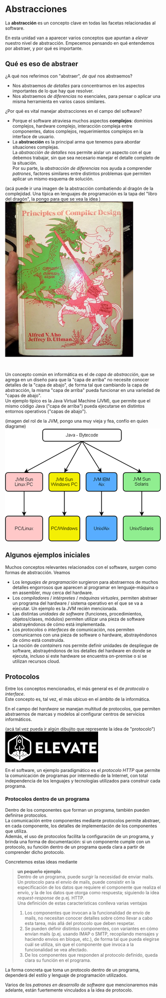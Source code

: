 # Abstracciones

La **abstracción** es un concepto clave en todas las facetas relacionadas al software.

En esta unidad van a aparecer varios conceptos que apuntan a _elevar_ nuestro nivel de abstracción. Empecemos pensando en qué entendemos por abstraer, y por qué es importante.


## Qué es eso de abstraer
¿A qué nos referimos con "abstraer", _de qué_ nos abstraemos? 
- Nos abstraemos _de detalles_ para concentrarnos en los aspectos importantes de lo que hay que resolver.
- Nos abstraemos _de diferencias_ no esenciales, para pensar o aplicar una misma herramienta en varios casos similares.

¿Por qué es vital manejar abstracciones en el campo del software?
- Porque el software atraviesa muchos aspectos **complejos**: dominios complejos, hardware complejo, interacción compleja entre componentes, datos complejos, requerimientos complejos en la interface de usuario.
- La **abstracción** es la principal arma que tenemos para abordar situaciones complejas.  
La _abstracción de detalles_ nos permite aislar un aspecto con el que debemos trabajar, sin que sea necesario manejar el detalle completo de la situación.  
Por su parte, la _abstracción de diferencias_ nos ayuda a comprender _patrones_, factores similares entre distintos problemas que permiten aplicar un mismo esquema de solución.

(acá puede ir una imagen de la abstracción combatiendo al dragón de la complejidad. Una típica en lenguajes de programación es la tapa del "libro del dragón", la pongo para que se vea la idea )  
![abstracción combatiendo al dragón de la complejidad](../../images/dragon-book.jpg) 

<br/>

Un concepto común en informática es el de _capa de abstracción_, que se agrega en un diseño para que la "capa de arriba" no necesite conocer detalles de la "capa de abajo", de forma tal que cambiando la capa de abstracción, la misma "capa de arriba" pueda funcionar en una variedad de "capas de abajo".  
Un ejemplo típico es la Java Virtual Machine (JVM), que permite que el mismo código Java ("capa de arriba") pueda ejecutarse en distintos entornos operativos ("capas de abajo").

(imagen del rol de la JVM, pongo una muy vieja y fea, confío en quien diagrame)  
![imagen del rol de la JVM](../../images/java-jvm.png) 



## Algunos ejemplos iniciales
Muchos conceptos relevantes relacionados con el software, surgen como formas de abstracción. Veamos

- Los _lenguajes de programación_ surgieron para abstraernos de muchos detalles engorrosos que aparecen al programar en lenguaje-máquina o en assembler, muy cerca del hardware.
- Los _compiladores_ / _intérpretes_ / _máquinas virtuales_, permiten abstraer un programa del hardware / sistema operativo en el que se va a ejecutar. Un ejemplo es la JVM recién mencionada.
- Las distintas _unidades de software_ (funciones, procedimientos, objetos/clases, módulos) permiten utilizar una pieza de software abstrayéndonos de cómo está implementada.
- Los _protocolos_ o _interfaces_ de comunicación, nos permiten comunicarnos con una pieza de software o hardware, abstrayéndonos de cómo está construida.
- La noción de _containers_ nos permite definir unidades de despliegue de software, abstrayéndonos de los detalles del hardware en donde se ejecuta, incluso si este hardware se encuentra on-premise o si se utilizan recursos cloud.


## Protocolos
Entre los conceptos mencionados, el más general es el de _protocolo_ o _interface_.  
Este concepto es, tal vez, el más ubicuo en el ámbito de la informática.

En el campo del _hardware_ se manejan multitud de protocolos, que permiten abstraernos de marcas y modelos al configurar centros de servicios informáticos.

(acá tal vez pueda ir algún dibujito que represente la idea de "protocolo")
![dibujito que represente la idea de "protocolo"](../../images/logoelevate.jpg) 

En el software, un ejemplo paradigmático es el _protocolo HTTP_ que permite la comunicación de programas por intermedio de la Internet, con total independencia de los lenguajes y tecnologías utilizados para construir cada programa.


### Protocolos dentro de un programa

Dentro de los componentes que forman un programa, también pueden definirse protocolos.  
La comunicación entre componentes mediante protocolos permite abstraer, en cada componente, los detalles de implementación de los componentes que utiliza.  
Además, el uso de protocolos facilita la configuración de un programa, y brinda una forma de documentación: si un componente cumple con un protocolo, su función dentro de un programa queda clara a partir de comprender dicho protocolo.

Concretemos estas ideas mediante

> **un pequeño ejemplo**.  
> Dentro de un programa, puede surgir la necesidad de enviar mails.   
Un protocolo para el envío de mails, puede consistir en la especificación de los datos que requiere el componente que realiza el envío, y la de los datos que otorga como respuesta; siguiendo la idea _request-response_ de p.ej. HTTP.  
Una definición de estas características conlleva varias ventajas
> 1. Los componentes que invocan a la funcionalidad de envío de mails, no necesitan conocer detalles sobre cómo llevar a cabo esta tarea, más allá del protocolo que deben respetar.
> 1. Se pueden definir distintos componentes, con variantes en cómo envían mails (p.ej. usando IMAP o SMTP, recopilando mensajes y haciendo envíos en bloque, etc.), de forma tal que pueda elegirse cuál se utiliza, sin que el componente que invoca a la funcionalidad se vea afectado.
> 1. De los componentes que responden al protocolo definido, queda clara su función en el programa.
<!-- > 1. En los puntos del programa donde se requiera enviar mails, queda claro cómo invocar al componente que realiza esta tarea, y qué se recibirá como respuesta. -->

La forma concreta que toma un protocolo dentro de un programa, dependerá del estilo y lenguaje de programación utilizados.  

Varios de los _patrones en desarrollo de software_ que mencionaremos más adelante, están fuertemente vinculados a la idea de protocolo.


